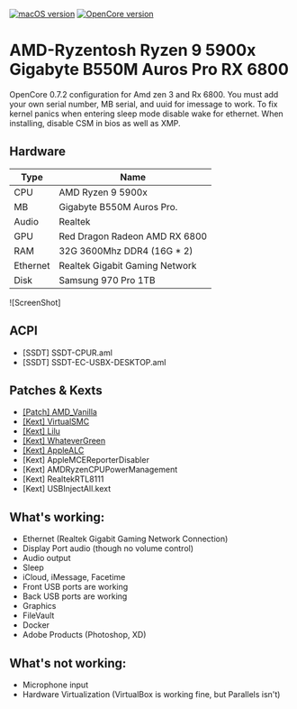[![macOS version](https://img.shields.io/badge/macOS-11.5.2%20(17G14042)-informational.svg)](https://www.apple.com/macos) [![OpenCore version](https://img.shields.io/badge/OpenCore-0.7.2-informational.svg)](https://github.com/acidanthera/OpenCorePkg) 

# AMD-Ryzentosh Ryzen 9 5900x Gigabyte B550M Auros Pro RX 6800

OpenCore 0.7.2 configuration for Amd zen 3 and Rx 6800. You must add your own serial number, MB serial, and uuid for imessage to work. To fix kernel panics when entering sleep mode disable wake for ethernet. When installing, disable CSM in bios as well as XMP.


## Hardware

| Type                 | Name                              |
|----------------------|-----------------------------------|
| CPU                  | AMD Ryzen 9 5900x                 |
| MB                   | Gigabyte B550M Auros Pro.         |
| Audio                | Realtek                           |
| GPU                  | Red Dragon Radeon AMD RX 6800     |
| RAM                  | 32G 3600Mhz DDR4 (16G * 2)        |
| Ethernet             | Realtek Gigabit Gaming Network    |
| Disk                 | Samsung 970 Pro 1TB               |



![ScreenShot]


## ACPI
- [SSDT] SSDT-CPUR.aml
- [SSDT] SSDT-EC-USBX-DESKTOP.aml

## Patches & Kexts
 - [[Patch] AMD_Vanilla](https://github.com/AMD-OSX/AMD_Vanilla)
 - [[Kext] VirtualSMC](https://github.com/acidanthera/VirtualSMC)
 - [[Kext] Lilu](https://github.com/acidanthera/Lilu)
 - [[Kext] WhateverGreen](https://github.com/acidanthera/WhateverGreen)
 - [[Kext] AppleALC](https://github.com/acidanthera/AppleALC)
 - [Kext] AppleMCEReporterDisabler
 - [Kext] AMDRyzenCPUPowerManagement
 - [Kext] RealtekRTL8111
 - [Kext] USBInjectAll.kext



## What's working:

* Ethernet (Realtek Gigabit Gaming Network Connection)
* Display Port audio (though no volume control)
* Audio output
* Sleep
* iCloud, iMessage, Facetime
* Front USB ports are working
* Back USB ports are working
* Graphics
* FileVault
* Docker
* Adobe Products (Photoshop, XD)

## What's not working:
* Microphone input 
* Hardware Virtualization (VirtualBox is working fine, but Parallels isn't)
